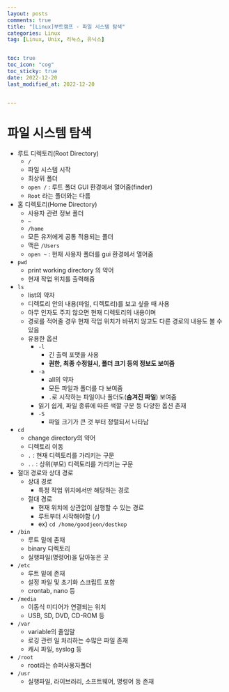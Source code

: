 ```yaml
---
layout: posts
comments: true
title: "[Linux]부트캠프 - 파일 시스템 탐색"
categories: Linux
tag: [Linux, Unix, 리눅스, 유닉스]


toc: true
toc_icon: "cog"
toc_sticky: true
date: 2022-12-20
last_modified_at: 2022-12-20


---
```




# 파일 시스템 탐색

* 루트 디렉토리(Root Directory)
  * `/`
  * 파일 시스템 시작
  * 최상위 폴더
  * `open /` : 루트 폴더 GUI 환경에서 열어줌(finder)
  * `Root` 라는 폴더와는 다름
* 홈 디렉토리(Home Directory)
  *  사용자 관련 정보 폴더
  * `~`
  * `/home`
  * 모든 유저에게 공통 적용되는 폴더
  * 맥은 `/Users`
  * `open ~` : 현재 사용자 폴더를 gui 환경에서 열어줌
* `pwd` 
  * print working directory 의 약어
  * 현재 작업 위치를 출력해줌
* `ls`
  * list의 약자
  * 디렉토리 안의 내용(파일, 디렉토리)를 보고 싶을 때 사용
  * 아무 인자도 주지 않으면 현재 디렉토리의 내용이며
  * 경로를 적어줄 경우 현재 작업 위치가 바뀌지 않고도 다른 경로의 내용도 볼 수 있음
  * 유용한 옵션
    * `-l` 
      * 긴 출력 포맷을 사용
      * **권한, 최종 수정일시, 폴더 크기 등의 정보도 보여줌**
    * `-a`
      * all의 약자
      * 모든 파일과 폴더를 다 보여줌
      * `.`로 시작하는 파일이나 폴더도(**숨겨진 파일**) 보여줌
    * 읽기 쉽게, 파일 종류에 따른 색깔 구분 등 다양한 옵션 존재
    * `-S`
      * 파일 크기가 큰 것 부터 정렬되서 나타남
* `cd`
  * change directory의 약어
  * 디렉토리 이동
  * `.` : 현재 디렉토리를 가리키는 구문
  * `..` : 상위(부모) 디렉토리를 가리키는 구문
* 절대 경로와 상대 경로
  * 상대 경로
    * 특정 작업 위치에서만 해당하는 경로
  * 절대 경로
    * 현재 위치에 상관없이 실행할 수 있는 경로
    * 루트부터 시작해야함 (`/`)
    * ex) `cd /home/goodjeon/destkop`
* `/bin`
  * 루트 밑에 존재
  * binary 디렉토리
  * 실행파일(명령어)을 담아놓은 곳
* `/etc`
  * 루트 밑에 존재
  * 설정 파일 및 초기화 스크립트 포함
  * crontab, nano 등 
* `/media`
  * 이동식 미디어가 연결되는 위치
  * USB, SD, DVD, CD-ROM 등
* `/var`
  * variable의 줄임말
  * 로깅 관련 일 처리하는 수많은 파일 존재
  * 캐시 파일, syslog 등
* `/root`
  * root라는 슈퍼사용자폴더
* `/usr`
  * 실행파일, 라이브러리, 소프트웨어, 명령어 등 존재